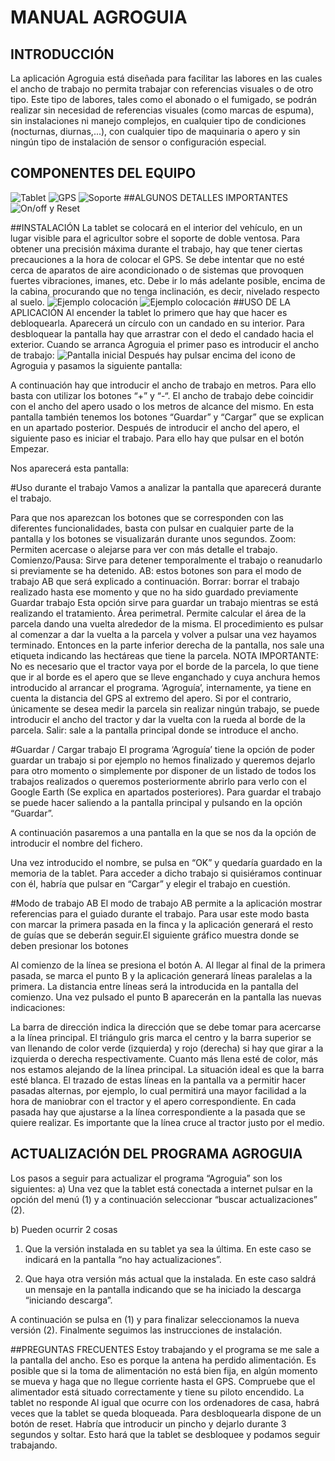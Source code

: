 MANUAL AGROGUIA
===============
## INTRODUCCIÓN
La aplicación Agroguia está diseñada para facilitar las labores en las cuales el ancho de trabajo no permita trabajar con referencias visuales o de otro tipo. Este tipo de labores, tales como el abonado o el fumigado, se podrán realizar sin necesidad de referencias visuales (como marcas de espuma), sin instalaciones ni manejo complejos, en cualquier tipo de condiciones (nocturnas, diurnas,...), con cualquier tipo de maquinaria o apero y sin ningún tipo de instalación de sensor o configuración especial.
## COMPONENTES DEL EQUIPO
![Tablet](C:\Users\Laura\Documents\GitHub\user_manual\images\tablet.png "Tablet")
![GPS](C:\Users\Laura\Documents\GitHub\user_manual\images\gps.png "GPS")
![Soporte](C:\Users\Laura\Documents\GitHub\user_manual\images\soporte.png "Soporte")
##ALGUNOS DETALLES IMPORTANTES
![On/off y Reset](C:\Users\Laura\Documents\GitHub\user_manual\images\on_off_reset.png "On/off y Reset")

##INSTALACIÓN
La tablet se colocará en el interior del vehículo, en un lugar visible para el agricultor sobre el soporte de doble ventosa. 
Para obtener una precisión máxima durante el trabajo, hay que tener ciertas precauciones a la hora de colocar el GPS. Se debe intentar que no esté cerca de aparatos de aire acondicionado o de sistemas que provoquen fuertes vibraciones, imanes, etc.  Debe ir lo más adelante posible, encima de la cabina, procurando que no tenga inclinación, es decir, nivelado respecto al suelo.
![Ejemplo colocación](C:\Users\Laura\Documents\GitHub\user_manual\images\place_gps.png "Ejemplo colocación GPS")
![Ejemplo colocación](C:\Users\Laura\Documents\GitHub\user_manual\images\place_gps2.png "Ejemplo colocación GPS")
##USO DE LA APLICACIÓN
Al encender la tablet lo primero que hay que hacer es debloquearla. Aparecerá un círculo con un candado en su interior. Para desbloquear la pantalla hay que arrastrar con el dedo el candado hacia el exterior.
Cuando se arranca Agroguia el primer paso es introducir el ancho de trabajo:
![Pantalla inicial](C:\Users\Laura\Documents\GitHub\user_manual\images\main.png "Pantalla inicial")
Después hay pulsar encima del icono de Agroguia y pasamos la siguiente pantalla:

A continuación hay que introducir el ancho de trabajo en metros. Para ello basta con utilizar los botones “+” y “-“. El ancho de trabajo debe coincidir con el ancho del apero usado o los metros de alcance del mismo.
En esta pantalla también tenemos los botones “Guardar” y “Cargar” que se explican en un apartado posterior.
Después de introducir el ancho del apero, el siguiente paso es iniciar el trabajo. Para ello hay que pulsar en el botón Empezar. 

Nos aparecerá esta pantalla:


#Uso durante el trabajo
Vamos a analizar la pantalla que aparecerá durante el trabajo.

Para que nos aparezcan los botones que se corresponden con las diferentes funcionalidades, basta con pulsar en cualquier parte de la pantalla y los botones se visualizarán durante unos segundos.
Zoom:  Permiten acercase o alejarse  para ver con más detalle el trabajo.
Comienzo/Pausa: Sirve para detener temporalmente el trabajo o reanudarlo si previamente se ha detenido. 
AB: estos botones son para el modo de trabajo AB que será explicado a continuación.
Borrar: borrar el trabajo realizado hasta ese momento y que no ha sido guardado previamente
Guardar trabajo  Esta opción sirve para guardar un trabajo mientras se está realizando el tratamiento.
Área perimetral. Permite calcular el área de la parcela dando una vuelta alrededor de la misma. El procedimiento es pulsar al comenzar a dar la vuelta a la parcela y volver a pulsar una vez hayamos terminado. Entonces en la parte inferior derecha de la pantalla, nos sale una etiqueta indicando las hectáreas que tiene la parcela.
NOTA IMPORTANTE: No es necesario que el tractor vaya por el borde de la parcela, lo que tiene que ir al borde es el apero que se lleve enganchado y cuya anchura hemos introducido al arrancar el programa. ‘Agroguía’, internamente, ya tiene en cuenta la distancia del GPS al extremo del apero. Si por el contrario, únicamente se desea medir la parcela sin realizar ningún trabajo, se puede introducir el ancho del tractor y dar la vuelta con la rueda al borde de la parcela.
Salir: sale a la pantalla principal donde se introduce el ancho.

#Guardar / Cargar trabajo
El programa ‘Agroguía’ tiene la opción de poder guardar un trabajo si por ejemplo no hemos finalizado y queremos dejarlo para otro momento o simplemente por disponer de un listado de todos los trabajos realizados o queremos posteriormente abrirlo para verlo con el Google Earth (Se explica en apartados posteriores).
Para guardar el trabajo se puede hacer saliendo a la pantalla principal y pulsando en la opción “Guardar”.



A continuación pasaremos a una pantalla en la que se nos da la opción de introducir el nombre del fichero.

Una vez introducido el nombre, se pulsa en “OK” y quedaría guardado en la memoria de la tablet.
Para acceder a dicho trabajo si quisiéramos continuar con él, habría que pulsar en “Cargar” y elegir el trabajo en cuestión.


#Modo de trabajo AB
El modo de trabajo AB permite a la aplicación mostrar referencias para el guiado durante el trabajo. Para usar este modo basta con marcar la primera pasada en la finca y la aplicación generará el resto de guías que se deberán seguir.El siguiente gráfico muestra donde se deben presionar los botones

Al comienzo de la línea se presiona el botón A. Al llegar al final de la primera pasada, se marca el punto B y la aplicación generará líneas paralelas a la primera. La distancia entre líneas será la introducida en la pantalla del comienzo. Una vez pulsado el punto B aparecerán en la pantalla las nuevas indicaciones:


La barra de dirección indica la dirección que se debe tomar para acercarse a la línea principal. El triángulo gris marca el centro y la barra superior se van llenando de color verde (izquierda) y rojo (derecha) si hay que girar a la izquierda o derecha respectivamente. Cuanto más llena esté de color, más nos estamos alejando de la línea principal. La situación ideal es que la barra esté blanca. 
El trazado de estas líneas en la pantalla va a permitir hacer pasadas alternas, por ejemplo, lo cual permitirá una mayor facilidad a la hora de maniobrar con el tractor y el apero correspondiente. En cada pasada hay que ajustarse a la línea correspondiente a la pasada que se quiere realizar. Es importante que la línea cruce al tractor justo por el medio.
## ACTUALIZACIÓN DEL PROGRAMA AGROGUIA
Los pasos a seguir para actualizar el programa “Agroguia” son los siguientes:
a) Una vez que la tablet está conectada a internet pulsar en la opción del menú (1) y a continuación seleccionar “buscar actualizaciones” (2).



b) Pueden ocurrir 2 cosas
1. Que la versión instalada en su tablet ya sea la última. En este caso se indicará en la pantalla “no hay actualizaciones”.



2. Que haya otra versión más actual que la instalada. En este caso saldrá un mensaje en la pantalla indicando que se ha iniciado la descarga “iniciando descarga”. 



A continuación se pulsa en (1) y para finalizar seleccionamos la nueva versión (2). Finalmente seguimos las instrucciones de instalación.



##PREGUNTAS FRECUENTES
Estoy trabajando y el programa se me sale a la pantalla del ancho.
Eso es porque la antena ha perdido alimentación. Es posible que si la toma de alimentación no está bien fija, en algún momento se mueva y haga que no llegue corriente hasta el GPS. Compruebe que el alimentador está situado correctamente y tiene su piloto encendido.
La tablet no responde
Al igual que ocurre con los ordenadores de casa, habrá veces que la tablet se queda bloqueada. Para desbloquearla dispone de un botón de reset. Habría que introducir un pincho y dejarlo durante 3 segundos y soltar. Esto hará que la tablet se desbloquee y podamos seguir trabajando.
